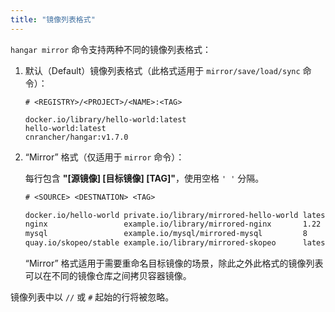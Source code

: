 ```yaml
---
title: "镜像列表格式"
---
```


`hangar mirror` 命令支持两种不同的镜像列表格式：

1. 默认（Default）镜像列表格式（此格式适用于 `mirror/save/load/sync` 命令）：

    ```text title="默认镜像列表格式"
    # <REGISTRY>/<PROJECT>/<NAME>:<TAG>

    docker.io/library/hello-world:latest
    hello-world:latest
    cnrancher/hangar:v1.7.0
    ```

1. “Mirror” 格式（仅适用于 `mirror` 命令）：

    每行包含 **"[源镜像] [目标镜像] [TAG]"**，使用空格 `' '` 分隔。

    ```txt title="Mirror 格式"
    # <SOURCE> <DESTNATION> <TAG>

    docker.io/hello-world private.io/library/mirrored-hello-world latest
    nginx                 example.io/library/mirrored-nginx       1.22
    mysql                 example.io/mysql/mirrored-mysql         8
    quay.io/skopeo/stable example.io/library/mirrored-skopeo      latest
    ```

    “Mirror” 格式适用于需要重命名目标镜像的场景，除此之外此格式的镜像列表可以在不同的镜像仓库之间拷贝容器镜像。

镜像列表中以 `//` 或 `#` 起始的行将被忽略。
